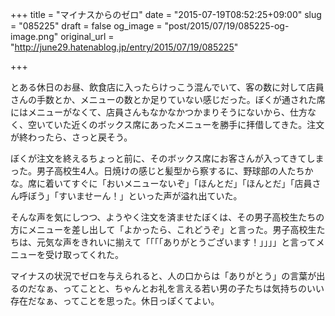 +++
title = "マイナスからのゼロ"
date = "2015-07-19T08:52:25+09:00"
slug = "085225"
draft = false
og_image = "post/2015/07/19/085225-og-image.png"
original_url = "http://june29.hatenablog.jp/entry/2015/07/19/085225"

+++

<p>とある休日のお昼、飲食店に入ったらけっこう混んでいて、客の数に対して店員さんの手数とか、メニューの数とか足りていない感じだった。ぼくが通された席にはメニューがなくて、店員さんもなかなかつかまりそうにないから、仕方なく、空いていた近くのボックス席にあったメニューを勝手に拝借してきた。注文が終わったら、さっと戻そう。</p>

<p>ぼくが注文を終えるちょっと前に、そのボックス席にお客さんが入ってきてしまった。男子高校生4人。日焼けの感じと髪型から察するに、野球部の人たちかな。席に着いてすぐに「おいメニューないぞ」「ほんとだ」「ほんとだ」「店員さん呼ぼう」「すいませーん！」といった声が溢れ出ていた。</p>

<p>そんな声を気にしつつ、ようやく注文を済ませたぼくは、その男子高校生たちの方にメニューを差し出して「よかったら、これどうぞ」と言った。男子高校生たちは、元気な声をきれいに揃えて「「「「ありがとうございます！」」」」と言ってメニューを受け取ってくれた。</p>

<p>マイナスの状況でゼロを与えられると、人の口からは「ありがとう」の言葉が出るのだなぁ、ってことと、ちゃんとお礼を言える若い男の子たちは気持ちのいい存在だなぁ、ってことを思った。休日っぽくてよい。</p>
